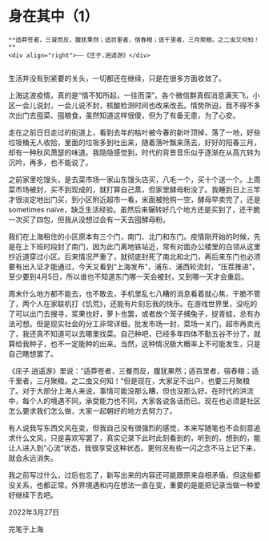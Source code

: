 # 身在其中（1）


``` admonish note 
**适莽苍者，三餐而反，腹犹果然；适百里者，宿舂粮；适千里者，三月聚粮。之二虫又何知！**
<div align="right">——《庄子.逍遥游》</div>
  
```



生活并没有到紧要的关头，一切都还在继续，只是在很多方面收敛了。
 

上海这波疫情，真的是“情不知所起，一往而深”。各个微信群真假消息满天飞，小区一会儿说封，一会儿说不封，核酸检测时间也改来改去。情势所迫，我不得不多次出门去囤菜、囤粮食，虽然知道这样很傻，但为了有备无患，为了心安。



走在之前日日走过的街道上，看到去年的枯叶被今春的新叶顶掉，落了一地，好些垃圾桶无人收拾，里面的垃圾多到吐出来，随着落叶飘来荡去，好好的阳春三月，却有一种秋风萧瑟的味道。我隐隐感觉到，时代的背景音乐似乎逐渐在从高亢转为沉吟，再多，也不能说了。

 

之前家里吃馒头，是去菜市场一家山东馒头店买，八毛一个，买十个送一个。上周菜市场被封，买不到现成的，就打算自己蒸，但家里酵母粉没了。我睡到日上三竿才很淡定地出门买，到小区附近超市一看，米面被抢购一空，酵母早卖完了，还是sometimes naïve，缺乏生活经验。虽然后来辗转好几个地方还是买到了，还干脆一次买了四包，但我从没想过会有一天去囤酵母粉。

 

我们在上海租住的小区原本有三个门，南门、北门和东门。疫情刚开始的时候，先是在上下班时段封了南门，因为此门离地铁站近，常有对面办公楼里的白领从这里抄近道穿过小区。后来情况严重了，就彻底封死了南北和北门，再后来东门也必须要有出入证才能通过，今天又看到“上海发布”，浦东、浦西轮流封，“压茬推进”，至少要到4月5日，所以谁也不知道东门哪一天会被封，又到哪一天才会重启。

 

周末什么地方都不能去，也不敢去，手机里乱七八糟的消息看着就心焦，干脆不管了，两个人在家联机打《饥荒》，还能有片刻忘我的快乐。在游戏世界里，没吃的了可以出门去搜寻，浆果也好，萝卜也罢，或者放个笼子捕兔子，捉青蛙，总有办法可想。但是现实社会的分工非常详细，批发市场一封，菜场一关门，超市再卖光了，我还真不知道可以去哪里找菜。自己种吧，已经多年四体不勤五谷不分了，就算给我种子，也不一定能种的出来。当然，这种情况极大概率上不可能发生，只是自己瞎想罢了。

 

《庄子.逍遥游》里说：“适莽苍者，三餐而反，腹犹果然；适百里者，宿舂粮；适千里者，三月聚粮。之二虫又何知！”但是现在，大家足不出户，也要三月聚粮了。对于大部分上海人来说，事情可能没那么糟，但也没那么好。在时代的洪流中，每个人的境遇不同，承受能力也不同，大家各说各话而已。现在也必须是社区怎么要求我们怎么做，大家一起朝好的地方去努力了。

 

有人说我写东西文风在变，但我自己没有很强烈的感觉，本来写随笔也不会刻意追求什么文风，只是喜欢写罢了，真实记录下此时此刻看到的，听到的，想到的，能让人进入到“心流”状态，我很享受这种状态。更何况有些一闪之念不马上记下来，就会永远消失。

 

我之前写过什么，过后也忘了，新写出来的内容还可能跟原来自相矛盾，但这些都没关系，也都正常。外界境遇和内在想法一直在变，重要的是能把记录当做一种爱好继续下去吧。





2022年3月27日

完笔于上海
